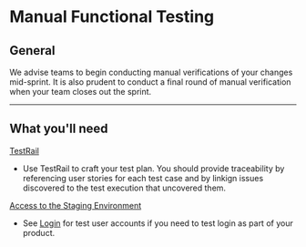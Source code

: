 # Manual Functional Testing

## General

We advise teams to begin conducting manual verifications of your changes mid-sprint.  It is also prudent to conduct a final round of manual verification when your team closes out the sprint.

<hr>

## What you'll need

[TestRail](testrail/README.md)
  * Use TestRail to craft your test plan.  You should provide traceability by referencing user stories for each test case and by linkign issues discovered to the test execution that uncovered them.

[Access to the Staging Environment](https://github.com/department-of-veterans-affairs/vets.gov-team/blob/635f35ad555d0cdac50667ac48c92fef2b719c64/Work%20Practices/Accessing-Staging.md)
  * See [Login](https://github.com/department-of-veterans-affairs/vets.gov-team/blob/635f35ad555d0cdac50667ac48c92fef2b719c64/Work%20Practices/Accessing-Staging.md#login-steps) for test user accounts if you need to test login as part of your product.
